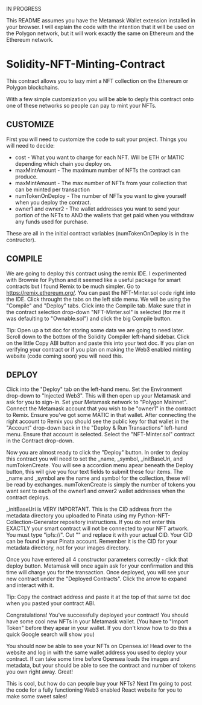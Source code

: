 IN PROGRESS

This README assumes you have the Metamask Wallet extension installed in your browser. I will explain the code with the intention that it will be used on the Polygon network, but it will work exactly the same on Ethereum and the Ethereum network. 

# Solidity-NFT-Minting-Contract
This contract allows you to lazy mint a NFT collection on the Ethereum or Polygon blockchains.

With a few simple customization you will be able to deply this contract onto one of these networks so people can pay to mint your NFTs.

<h2>CUSTOMIZE</h2>

First you will need to customize the code to suit your project. Things you will need to decide:

- cost - What you want to charge for each NFT. Will be ETH or MATIC depending which chain you deploy on.
- maxMintAmount - The maximum number of NFTs the contract can produce.
- maxMintAmount - The max number of NFTs from your collection that can be minted per transaction
- numTokenOnDeploy - The number of NFTs you want to give yourself when you deploy the contract.
- owner1 and owner2 - The wallet addresses you want to send your portion of the NFTs to AND the wallets that get paid when you withdraw any funds used for purchase.

These are all in the initial contract variables (numTokenOnDeploy is in the contructor).

<h2>COMPILE</h2>

We are going to deploy this contract using the remix IDE. I experimented with Brownie for Python and it seemed like a useful package for smart contracts but I found Remix to be much simpler. Go to https://remix.ethereum.org/. You can past the NFT-Minter.sol code right into the IDE. Click throught the tabs on the left side menu. We will be using the "Compile" and "Deploy" tabs. Click into the Compile tab. Make sure that in the contract selection drop-down "NFT-Minter.sol" is selected (for me it was defaulting to "Ownable.sol") and click the big Compile button.

Tip: Open up a txt doc for storing some data we are going to need later. Scroll down to the bottom of the Solidity Compiler left-hand sidebar. Click on the little Copy ABI button and paste this into your text doc. If you plan on verifying your contract or if you plan on making the Web3 enabled minting website (code coming soon) you will need this.

<h2>DEPLOY</h2>

Click into the "Deploy" tab on the left-hand menu. Set the Environment drop-down to "Injected Web3". This will then open up your Metamask and ask for you to sign-in. Set your Metamask network to "Polygon Mainnet". Connect the Metamask account that you wish to be "owner1" in the contract to Remix. Ensure you've got some MATIC in that wallet. After connecting the right account to Remix you should see the public key for that wallet in the "Account" drop-down back in the "Deploy & Run Transactions" left-hand menu. Ensure that account is selected. Select the "NFT-Minter.sol" contract in the Contract drop-down. 

Now you are almost ready to click the "Deploy" button. In order to deploy this contract you will need to set the \_name, \_symbol, \_initBaseUri, and numTokenCreate. You will see a accordion menu apear beneath the Deploy button, this will give you four text fields to submit these four items. The \_name and \_symbol are the name and symbol for the collection, these will be read by exchanges. numTokenCreate is simply the number of tokens you want sent to each of the owner1 and onwer2 wallet addresses when the contract deploys.

\_initBaseUri is VERY IMPORTANT. This is the CID address from the metadata directory you uploaded to Pinata using my Python-NFT-Collection-Generator repository instructions. If you do not enter this EXACTLY your smart contract will not be connected to your NFT artwork. You must type "ipfs://<YourCID>". Cut "<YourCID>" and replace it with your actual CID. Your CID can be found in your Pinata account. Remember it is the CID for your metadata directory, not for your images directory.
  
Once you have entered all 4 constructor parameters correctly - click that deploy button. Metamask will once again ask for your confirmation and this time will charge you for the transaction. Once deployed, you will see your new contract under the "Deployed Contracts". Click the arrow to expand and interact with it.
 
Tip: Copy the contract address and paste it at the top of that same txt doc when you pasted your contract ABI.

Congratulations! You've successfully deployed your contract! You should have some cool new NFTs in your Metamask wallet. (You have to "Import Token" before they apear in your wallet. If you don't know how to do this a quick Google search will show you)
  
You should now be able to see your NFTs on Opensea.io! Head over to the website and log in with the same wallet address you used to deploy your contract. If can take some time before Opensea loads the images and metadata, but your should be able to see the contract and number of tokens you own right away. Great!

This is cool, but how do can people buy your NFTs? Next I'm going to post the code for a fully functioning Web3 enabled React website for you to make some sweet sales!

